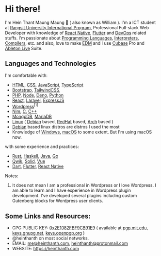 # Hi there!

I'm Hein Thant Maung Maung 👋 ( also known as William ). I'm a ICT student at [Rangsit University International Program](https://rsuip.org), Professional Full-stack Web Developer with knowledge of [React Native](https://reactnative.dev/), [Flutter](https://flutter.dev/) and [DevOps](https://en.wikipedia.org/wiki/DevOps) related stuffs. I'm passionate about [Programming Languages](https://en.wikipedia.org/wiki/Programming_language), [Interpreters](https://en.wikipedia.org/wiki/Interpreter_(computing)), [Compilers](https://en.wikipedia.org/wiki/Compiler), etc. and also, love to make [EDM](https://en.wikipedia.org/wiki/Electronic_dance_music) and I use [Cubase](https://www.steinberg.net/cubase/) Pro and [Ableton Live](https://ableton.com/live) Suite.

## Languages and Technologies

I'm comfortable with:
* [HTML](https://en.wikipedia.org/wiki/HTML), [CSS](https://en.wikipedia.org/wiki/CSS), [JavaScript](https://en.wikipedia.org/wiki/JavaScript), [TypeScript](https://www.typescriptlang.org/)
* [Bootstrap](https://getbootstrap.com/), [TailwindCSS](https://tailwindcss.com/),
* [PHP](https://php.net), [Node](https://nodejs.org), [Deno](https://deno.land), [Python](https://python.org)
* [React](https://reactjs.org), [Laravel](https://laravel.com), [ExpressJS](https://expressjs.com/)
* [Wordpress](https://wordpress.org)<sup>[1]</sup>
* [Nim](https://nim-lang.org), [C](https://en.wikipedia.org/wiki/C_(programming_language)), [C++](https://en.wikipedia.org/wiki/C%2B%2B)
* [MongoDB](https://www.mongodb.com/), [MariaDB](https://mariadb.org/)
* [Linux](https://en.wikipedia.org/wiki/Linux) ( [Debian](https://www.debian.org/) based, [RedHat](https://redhat.com) based, [Arch](https://archlinux.org) based )
* [Debian](https://www.debian.org/) based linux distros are distros I used the most
* Knowledge of [Windows](https://www.microsoft.com/windows/), [macOS](https://www.apple.com/macos/) to some extent. But I'm using macOS now.

with some experience and practices:
* [Rust](https://rust-lang.org), [Haskell](https://haskell.org/), [Java](https://en.wikipedia.org/wiki/Java_(programming_language)), [Go](https://go.dev)
* [Qwik](https://qwik.builder.io), [Solid](https://solidjs.com), [Vue](https://vuejs.org/)
* [Dart](https://dart.dev), [Flutter](https://flutter.dev), [React Native](https://reactnative.dev/)

Notes:

1. It does not mean I am a professional in Wordpress or I love Wordpress. I am able to learn and I have experience in Wordpress plugin development. I've developed several plugins including custom Gutenberg blocks for Wordpress user clients.

## Some Links and Resources:

* GPG PUBLIC KEY: [0x2E1082FBF9CB91E9](https://github.com/heinthanth/heinthanth/blob/master/assets/pub.asc) ( available at [pgp.mit.edu](http://pgp.mit.edu), [keys.gnupg.net](http://keys.gnupg.net), [keys.openpgp.org](http://keys.openpgp.org) )
* @heinthanth on most social networks.
* EMAIL: [me@heinthanth.com](mailto:me@heinthanth.com), [heinthanth@protonmail.com](mailto:heinthanth@protonmail.com)
* WEBSITE: https://heinthanth.com
